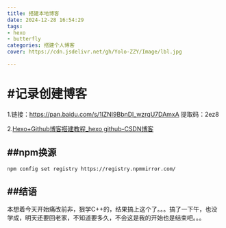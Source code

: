 ```yaml
---
title: 搭建本地博客
date: 2024-12-28 16:54:29
tags: 
- hexo
- butterfly
categories: 搭建个人博客
cover: https://cdn.jsdelivr.net/gh/Yolo-ZZY/Image/lbl.jpg

---
```


# #记录创建博客

1.链接：https://pan.baidu.com/s/1lZNI9BbnDl_wzrqU7DAmxA 提取码：2ez8

2.[Hexo+Github博客搭建教程_hexo github-CSDN博客](https://blog.csdn.net/qq_58608526/article/details/124652412)

## ##npm换源

```
npm config set registry https://registry.npmmirror.com/
```

## ##结语

本想着今天开始痛改前非，狠学C++的，结果搞上这个了。。。搞了一下午，也没学成，明天还要回老家，不知道要多久，不会这是我的开始也是结束吧。。。
